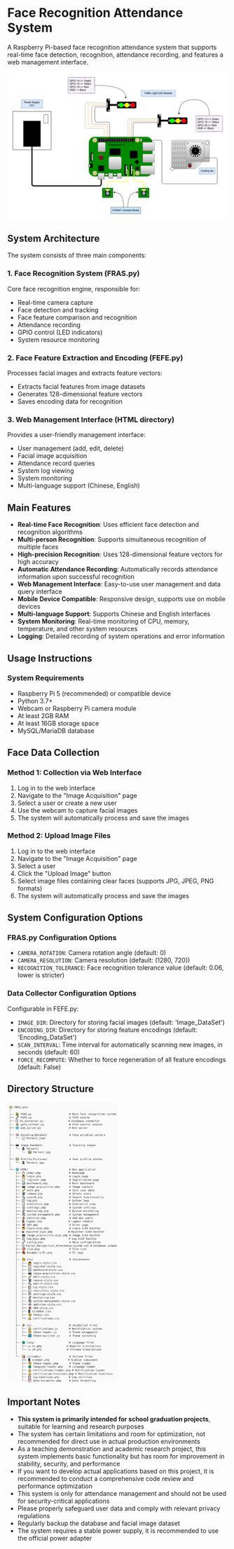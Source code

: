 # Face Recognition Attendance System

A Raspberry Pi-based face recognition attendance system that supports real-time face detection, recognition, attendance recording, and features a web management interface.

![image](https://github.com/xiaxialaolao/Facial_Recognition_Attendance_System/blob/main/Flow%20Diagram/Schematic%20Diagram.png)

## System Architecture

The system consists of three main components:

### 1. Face Recognition System (FRAS.py)

Core face recognition engine, responsible for:
- Real-time camera capture
- Face detection and tracking
- Face feature comparison and recognition
- Attendance recording
- GPIO control (LED indicators)
- System resource monitoring

### 2. Face Feature Extraction and Encoding (FEFE.py)

Processes facial images and extracts feature vectors:
- Extracts facial features from image datasets
- Generates 128-dimensional feature vectors
- Saves encoding data for recognition

### 3. Web Management Interface (HTML directory)

Provides a user-friendly management interface:
- User management (add, edit, delete)
- Facial image acquisition
- Attendance record queries
- System log viewing
- System monitoring
- Multi-language support (Chinese, English)

## Main Features

- **Real-time Face Recognition**: Uses efficient face detection and recognition algorithms
- **Multi-person Recognition**: Supports simultaneous recognition of multiple faces
- **High-precision Recognition**: Uses 128-dimensional feature vectors for high accuracy
- **Automatic Attendance Recording**: Automatically records attendance information upon successful recognition
- **Web Management Interface**: Easy-to-use user management and data query interface
- **Mobile Device Compatible**: Responsive design, supports use on mobile devices
- **Multi-language Support**: Supports Chinese and English interfaces
- **System Monitoring**: Real-time monitoring of CPU, memory, temperature, and other system resources
- **Logging**: Detailed recording of system operations and error information

## Usage Instructions

### System Requirements

- Raspberry Pi 5 (recommended) or compatible device
- Python 3.7+
- Webcam or Raspberry Pi camera module
- At least 2GB RAM
- At least 16GB storage space
- MySQL/MariaDB database

## Face Data Collection

### Method 1: Collection via Web Interface

1. Log in to the web interface
2. Navigate to the "Image Acquisition" page
3. Select a user or create a new user
4. Use the webcam to capture facial images
5. The system will automatically process and save the images

### Method 2: Upload Image Files

1. Log in to the web interface
2. Navigate to the "Image Acquisition" page
3. Select a user
4. Click the "Upload Image" button
5. Select image files containing clear faces (supports JPG, JPEG, PNG formats)
6. The system will automatically process and save the images

## System Configuration Options

### FRAS.py Configuration Options

- `CAMERA_ROTATION`: Camera rotation angle (default: 0)
- `CAMERA_RESOLUTION`: Camera resolution (default: (1280, 720))
- `RECOGNITION_TOLERANCE`: Face recognition tolerance value (default: 0.06, lower is stricter)

### Data Collector Configuration Options

Configurable in FEFE.py:
- `IMAGE_DIR`: Directory for storing facial images (default: 'Image_DataSet')
- `ENCODING_DIR`: Directory for storing feature encodings (default: 'Encoding_DataSet')
- `SCAN_INTERVAL`: Time interval for automatically scanning new images, in seconds (default: 60)
- `FORCE_RECOMPUTE`: Whether to force regeneration of all feature encodings (default: False)

## Directory Structure

<img src="https://github.com/xiaxialaolao/Facial_Recognition_Attendance_System/blob/main/Flow%20Diagram/Directory%20Structure.png" width="50%">

## Important Notes

- **This system is primarily intended for school graduation projects**, suitable for learning and research purposes
- The system has certain limitations and room for optimization, not recommended for direct use in actual production environments
- As a teaching demonstration and academic research project, this system implements basic functionality but has room for improvement in stability, security, and performance
- If you want to develop actual applications based on this project, it is recommended to conduct a comprehensive code review and performance optimization
- This system is only for attendance management and should not be used for security-critical applications
- Please properly safeguard user data and comply with relevant privacy regulations
- Regularly backup the database and facial image dataset
- The system requires a stable power supply, it is recommended to use the official power adapter
